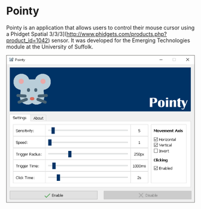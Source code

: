 # Pointy

Pointy is an application that allows users to control their mouse cursor using a Phidget Spatial 3/3/3](http://www.phidgets.com/products.php?product_id=1042) sensor. It was developed for the Emerging Technologies module at the University of Suffolk.

![alt tag](screenshot.png)